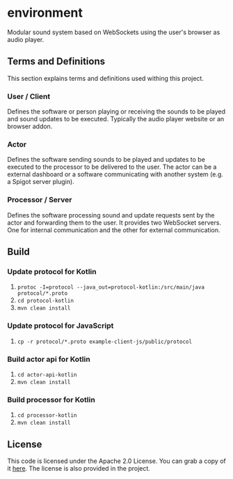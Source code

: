 # environment

Modular sound system based on WebSockets using the user's browser as audio player.


## Terms and Definitions

This section explains terms and definitions used withing this project.

### User / Client

Defines the software or person playing or receiving the sounds to be played and sound updates to be executed. Typically the audio player website or an browser addon.

### Actor

Defines the software sending sounds to be played and updates to be executed to the processor to be delivered to the user. The actor can be a external dashboard or a software communicating with another system (e.g. a Spigot server plugin). 

### Processor / Server

Defines the software processing sound and update requests sent by the actor and forwarding them to the user. It provides two WebSocket servers. One for internal communication and the other for external communication.


## Build

### Update protocol for Kotlin

1. `protoc -I=protocol --java_out=protocol-kotlin:/src/main/java protocol/*.proto`
2. `cd protocol-kotlin`
3. `mvn clean install`

### Update protocol for JavaScript

1. `cp -r protocol/*.proto example-client-js/public/protocol`

### Build actor api for Kotlin

1. `cd actor-api-kotlin`
2. `mvn clean install`

### Build processor for Kotlin

1. `cd processor-kotlin`
2. `mvn clean install`


## License

This code is licensed under the Apache 2.0 License. You can grab a copy of it [here](https://www.apache.org/licenses/LICENSE-2.0). The license is also provided in the project.
